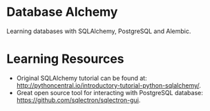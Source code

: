 # Database Alchemy
Learning databases with SQLAlchemy, PostgreSQL and Alembic.

# Learning Resources
* Original SQLAlchemy tutorial can be found at: http://pythoncentral.io/introductory-tutorial-python-sqlalchemy/.
* Great open source tool for interacting with PostgreSQL database: https://github.com/sqlectron/sqlectron-gui.
